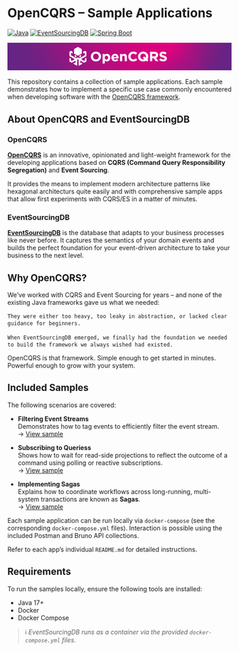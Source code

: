 # OpenCQRS – Sample Applications
<!-- BADGES_START -->
[![Java](https://img.shields.io/endpoint?url=https%3A%2F%2Fraw.githubusercontent.com%2Fopen-cqrs%2Fopencqrs%2Frefs%2Fheads%2Fgh-pages%2Fbadges%2Fjdk.json)](https://openjdk.org)
[![EventSourcingDB](https://img.shields.io/endpoint?url=https%3A%2F%2Fraw.githubusercontent.com%2Fopen-cqrs%2Fopencqrs%2Frefs%2Fheads%2Fgh-pages%2Fbadges%2Fesdb.json)](https://www.eventsourcingdb.io)
[![Spring Boot](https://img.shields.io/endpoint?url=https%3A%2F%2Fraw.githubusercontent.com%2Fopen-cqrs%2Fopencqrs%2Frefs%2Fheads%2Fgh-pages%2Fbadges%2Fspring.json)](https://spring.io/projects/spring-boot)
<!-- BADGES_END -->

![OpenCQRS](banner.png)


This repository contains a collection of sample applications. Each sample demonstrates how to implement a specific use case commonly encountered when developing software with the [OpenCQRS framework](https://www.opencqrs.com).


## About OpenCQRS and EventSourcingDB

### OpenCQRS

[**OpenCQRS**](https://www.opencqrs.com) is an innovative, opinionated and light-weight framework for the developing applications based on **CQRS (Command Query Responsibility Segregation)** and **Event Sourcing**.  

It provides the means to implement modern architecture patterns like hexagonal architecturs quite easily and with comprehensive sample apps that allow first experiments with CQRS/ES in a matter of minutes.

### EventSourcingDB

[**EventSourcingDB**](https://www.eventsourcingdb.io) is the database that adapts to your business processes like never before. It captures the semantics of your domain events and builds the perfect foundation for your event-driven architecture to take your business to the next level.

## Why OpenCQRS?

We’ve worked with CQRS and Event Sourcing for years – and none of the existing Java frameworks gave us what we needed:

    They were either too heavy, too leaky in abstraction, or lacked clear guidance for beginners.

    When EventSourcingDB emerged, we finally had the foundation we needed to build the framework we always wished had existed.

OpenCQRS is that framework.
Simple enough to get started in minutes. Powerful enough to grow with your system.

## Included Samples

The following scenarios are covered:

- **Filtering Event Streams**  
  Demonstrates how to tag events to efficiently filter the event stream.  
  → [View sample](./filtering-event-streams)

- **Subscribing to Queriess**  
  Shows how to wait for read-side projections to reflect the outcome of a command using polling or reactive subscriptions.  
  → [View sample](./subscription-queries)

- **Implementing Sagas**  
  Explains how to coordinate workflows across long-running, multi-system transactions are known as **Sagas**.  
  → [View sample](./implementing-sagas)

Each sample application can be run locally via `docker-compose` (see the corresponding `docker-compose.yml` files). Interaction is possible using the included Postman and Bruno API collections.

Refer to each app’s individual `README.md` for detailed instructions.


## Requirements

To run the samples locally, ensure the following tools are installed:

- Java 17+
- Docker
- Docker Compose

> ℹ️ *EventSourcingDB runs as a container via the provided `docker-compose.yml` files.*
